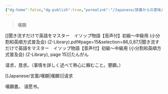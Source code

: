 ```yaml
---
{"dg-home":false,"dg-publish":true,"permalink":"/Japanese/辞書からの意味/嘆願/","dgPassFrontmatter":true}
---
```



> 嘆願

[[聞き流すだけで英語をマスター　イソップ物語【音声付】初級～中級用 (小分割和英順方式普及会) (Z-Library).pdf#page=15&selection=86,0,87,1|聞き流すだけで英語をマスター　イソップ物語【音声付】初級～中級用 (小分割和英順方式普及会) (Z-Library), page 15]]|たんがん

请求，恳求。（事情を詳しく述べて熱心に頼むこと。懇願。）

[[Japanese/言葉/嘆願\|嘆願]]|请求


嘆願書。
请愿书。